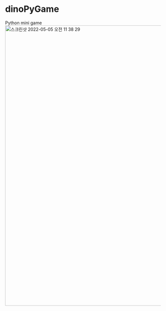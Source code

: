 # dinoPyGame
 Python mini game
<img width="907" alt="스크린샷 2022-05-05 오전 11 38 29" src="https://user-images.githubusercontent.com/77488652/166856387-078c14a3-f48d-4941-a6b1-42141c796b08.png">
